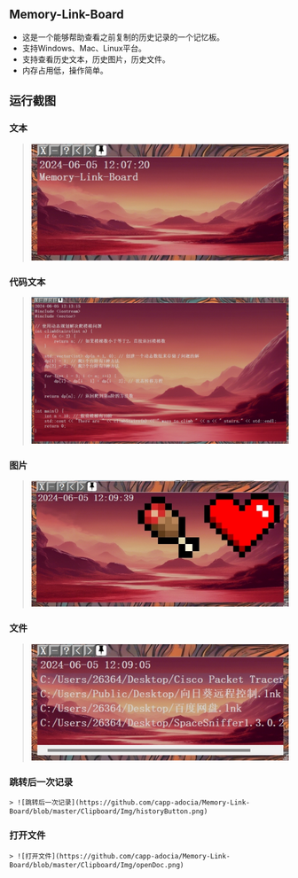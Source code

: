 ## Memory-Link-Board
- 这是一个能够帮助查看之前复制的历史记录的一个记忆板。
- 支持Windows、Mac、Linux平台。
- 支持查看历史文本，历史图片，历史文件。
- 内存占用低，操作简单。

## 运行截图
### 文本
   > ![文本](https://github.com/capp-adocia/Memory-Link-Board/blob/master/Clipboard/Img/TXT.png)
### 代码文本
   > ![代码文本](https://github.com/capp-adocia/Memory-Link-Board/blob/master/Clipboard/Img/codBlock.png)
### 图片 
   > ![图片](https://github.com/capp-adocia/Memory-Link-Board/blob/master/Clipboard/Img/IMG.png)
### 文件 
   > ![文件](https://github.com/capp-adocia/Memory-Link-Board/blob/master/Clipboard/Img/DOC.png)
### 跳转后一次记录
    > ![跳转后一次记录](https://github.com/capp-adocia/Memory-Link-Board/blob/master/Clipboard/Img/historyButton.png)
### 打开文件
    > ![打开文件](https://github.com/capp-adocia/Memory-Link-Board/blob/master/Clipboard/Img/openDoc.png)


